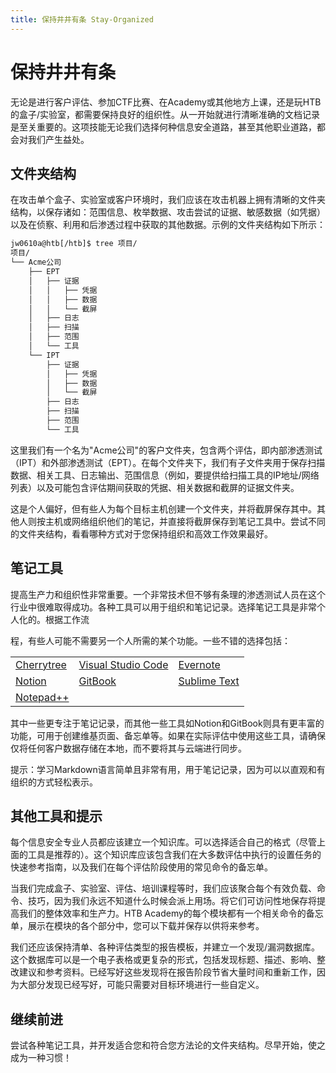 ```yaml
---
title: 保持井井有条 Stay-Organized
---
```

保持井井有条
=================

无论是进行客户评估、参加CTF比赛、在Academy或其他地方上课，还是玩HTB的盒子/实验室，都需要保持良好的组织性。从一开始就进行清晰准确的文档记录是至关重要的。这项技能无论我们选择何种信息安全道路，甚至其他职业道路，都会对我们产生益处。

文件夹结构
----------------

在攻击单个盒子、实验室或客户环境时，我们应该在攻击机器上拥有清晰的文件夹结构，以保存诸如：范围信息、枚举数据、攻击尝试的证据、敏感数据（如凭据）以及在侦察、利用和后渗透过程中获取的其他数据。示例的文件夹结构如下所示：
```bash
jw0610a@htb[/htb]$ tree 项目/
项目/
└── Acme公司
	├── EPT
	│   ├── 证据
	│   │   ├── 凭据
	│   │   ├── 数据
	│   │   └── 截屏
	│   ├── 日志
	│   ├── 扫描
	│   ├── 范围
	│   └── 工具
	└── IPT
		├── 证据
		│   ├── 凭据
		│   ├── 数据
		│   └── 截屏
		├── 日志
		├── 扫描
		├── 范围
		└── 工具
```

这里我们有一个名为"Acme公司"的客户文件夹，包含两个评估，即内部渗透测试（IPT）和外部渗透测试（EPT）。在每个文件夹下，我们有子文件夹用于保存扫描数据、相关工具、日志输出、范围信息（例如，要提供给扫描工具的IP地址/网络列表）以及可能包含评估期间获取的凭据、相关数据和截屏的证据文件夹。

这是个人偏好，但有些人为每个目标主机创建一个文件夹，并将截屏保存其中。其他人则按主机或网络组织他们的笔记，并直接将截屏保存到笔记工具中。尝试不同的文件夹结构，看看哪种方式对于您保持组织和高效工作效果最好。

笔记工具
-----------------

提高生产力和组织性非常重要。一个非常技术但不够有条理的渗透测试人员在这个行业中很难取得成功。各种工具可以用于组织和笔记记录。选择笔记工具是非常个人化的。根据工作流

程，有些人可能不需要另一个人所需的某个功能。一些不错的选择包括：

|     |     |     |
| --- | --- | --- |
| [Cherrytree](https://www.giuspen.com/cherrytree) | [Visual Studio Code](https://code.visualstudio.com) | [Evernote](https://evernote.com) |
| [Notion](https://www.notion.so) | [GitBook](https://www.gitbook.com) | [Sublime Text](https://www.sublimetext.com) |
| [Notepad++](https://notepad-plus-plus.org/downloads) |     |     |

其中一些更专注于笔记记录，而其他一些工具如Notion和GitBook则具有更丰富的功能，可用于创建维基页面、备忘单等。如果在实际评估中使用这些工具，请确保仅将任何客户数据存储在本地，而不要将其与云端进行同步。

提示：学习Markdown语言简单且非常有用，用于笔记记录，因为可以以直观和有组织的方式轻松表示。

其他工具和提示
--------------------

每个信息安全专业人员都应该建立一个知识库。可以选择适合自己的格式（尽管上面的工具是推荐的）。这个知识库应该包含我们在大多数评估中执行的设置任务的快速参考指南，以及我们在每个评估阶段使用的常见命令的备忘单。

当我们完成盒子、实验室、评估、培训课程等时，我们应该聚合每个有效负载、命令、技巧，因为我们永远不知道什么时候会派上用场。将它们可访问性地保存将提高我们的整体效率和生产力。HTB Academy的每个模块都有一个相关命令的备忘单，展示在模块的各个部分中，您可以下载并保存以供将来参考。

我们还应该保持清单、各种评估类型的报告模板，并建立一个发现/漏洞数据库。这个数据库可以是一个电子表格或更复杂的形式，包括发现标题、描述、影响、整改建议和参考资料。已经写好这些发现将在报告阶段节省大量时间和重新工作，因为大部分发现已经写好，可能只需要对目标环境进行一些自定义。

继续前进
---------

尝试各种笔记工具，并开发适合您和符合您方法论的文件夹结构。尽早开始，使之成为一种习惯！